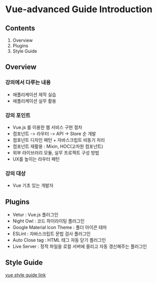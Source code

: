 Vue-advanced Guide Introduction
=============================

Contents
------------
1. Overview
2. Plugins
3. Style Guide

Overview
---------

### 강의에서 다루는 내용

* 애플리케이션 제작 실습
* 애플리케이션 실무 활용

### 강의 포인트

* Vue.js 를 이용한 웹 서비스 구현 절차
* 컴포넌트 -> 라우터 -> API -> Store 순 개발
* 컴포넌트 디자인 패턴 + 자바스크립트 비동기 처리
* 컴포넌트 재활용 : Mixin, HOC(고차원 컴포넌트)
* 외부 라이브러리 모듈, 실무 프로젝트 구성 방법
* UX를 높이는 라우터 패턴

### 강의 대상

* Vue 기초 있는 개발자

Plugins
---------

* Vetur : Vue.js 플러그인
* Night Owl : 코드 하이라이팅 플러그인
* Google Material Icon Theme : 폴더 아이콘 테마
* ESLint : 자바스크립트 문법 검사 플러그인
* Auto Close tag : HTML 태그 자동 닫기 플러그인
* Live Server : 정적 파일을 로컬 서버에 올리고 자동 갱신해주는 플러그인

Style Guide
---------

[vue style guide link](https://vuejs.org/v2/style-guide/)